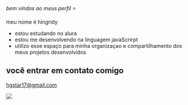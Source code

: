 _bem vindos ao meus perfil_ ⭐

meu nome é hingridy 
  
- estou estudando no alura
- estou me desenvolvendo na linguagem javaScrirpt
- utilizo esse espaço para minha organizaçao e compartilhamento dos meus projetos desenvolvidos

## você entrar em contato comigo

hgstar17@gmail.com 



![](https://media1.tenor.com/m/QVp42eIRr5cAAAAC/into-the-spider-verse-nitro-pfp.gif)
